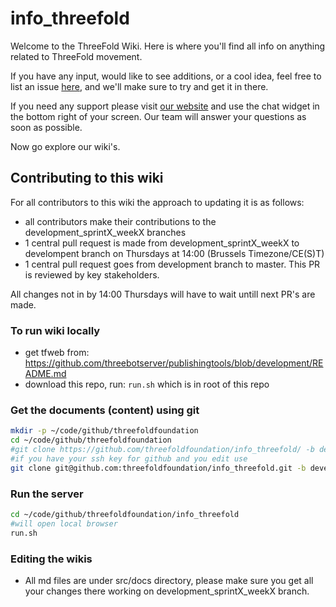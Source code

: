 # info_threefold

Welcome to the ThreeFold Wiki.
Here is where you'll find all info on anything related to ThreeFold movement.

If you have any input, would like to see additions, or a cool idea, feel free to list an issue [here](https://github.com/threefoldfoundation/info_threefold/issues), and we'll make sure to try and get it in there.

If you need any support please visit [our website](https://www.threefold.io) and use the chat widget in the bottom right of your screen. Our team will answer your questions as soon as possible.

Now go explore our wiki's.

## Contributing to this wiki

For all contributors to this wiki the approach to updating it is as follows:

- all contributors make their contributions to the development_sprintX_weekX branches
- 1 central pull request is made from development_sprintX_weekX to develompent branch on Thursdays at 14:00 (Brussels Timezone/CE(S)T)
- 1 central pull request goes from development branch to master. This PR is reviewed by key stakeholders.

All changes not in by 14:00 Thursdays will have to wait untill next PR's are made.

### To run wiki locally

- get tfweb from: https://github.com/threebotserver/publishingtools/blob/development/README.md
- download this repo, run: `run.sh` which is in root of this repo

### Get the documents (content) using git

```bash
mkdir -p ~/code/github/threefoldfoundation
cd ~/code/github/threefoldfoundation
#git clone https://github.com/threefoldfoundation/info_threefold/ -b development
#if you have your ssh key for github and you edit use
git clone git@github.com:threefoldfoundation/info_threefold.git -b development
```

### Run the server

```bash
cd ~/code/github/threefoldfoundation/info_threefold
#will open local browser
run.sh
```

### Editing the wikis

- All md files are under src/docs directory, please make sure you get all your changes there working on development_sprintX_weekX branch.
